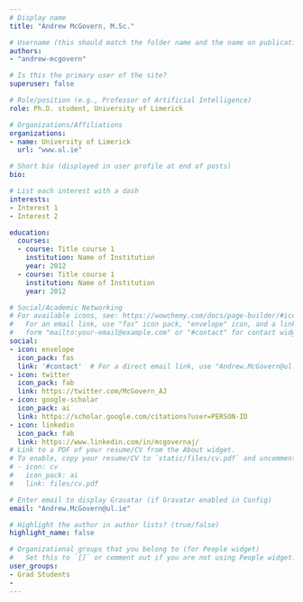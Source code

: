 ```yaml
---
# Display name
title: "Andrew McGovern, M.Sc."

# Username (this should match the folder name and the name on publications)
authors:
- "andrew-mcgovern"

# Is this the primary user of the site?
superuser: false

# Role/position (e.g., Professor of Artificial Intelligence)
role: Ph.D. student, University of Limerick

# Organizations/Affiliations
organizations:
- name: University of Limerick
  url: "www.ul.ie"

# Short bio (displayed in user profile at end of posts)
bio: 

# List each interest with a dash
interests:
- Interest 1
- Interest 2

education:
  courses:
  - course: Title course 1
    institution: Name of Institution
    year: 2012
  - course: Title course 1
    institution: Name of Institution
    year: 2012

# Social/Academic Networking
# For available icons, see: https://wowchemy.com/docs/page-builder/#icons
#   For an email link, use "fas" icon pack, "envelope" icon, and a link in the
#   form "mailto:your-email@example.com" or "#contact" for contact widget.
social:
- icon: envelope
  icon_pack: fas
  link: '#contact'  # For a direct email link, use "Andrew.McGovern@ul.ie".
- icon: twitter
  icon_pack: fab
  link: https://twitter.com/McGovern_AJ
- icon: google-scholar
  icon_pack: ai
  link: https://scholar.google.com/citations?user=PERSON-ID
- icon: linkedin
  icon_pack: fab
  link: https://www.linkedin.com/in/mcgovernaj/
# Link to a PDF of your resume/CV from the About widget.
# To enable, copy your resume/CV to `static/files/cv.pdf` and uncomment the lines below.
# - icon: cv
#   icon_pack: ai
#   link: files/cv.pdf

# Enter email to display Gravatar (if Gravatar enabled in Config)
email: "Andrew.McGovern@ul.ie"

# Highlight the author in author lists? (true/false)
highlight_name: false

# Organizational groups that you belong to (for People widget)
#   Set this to `[]` or comment out if you are not using People widget.
user_groups:
- Grad Students
- 
---
```

